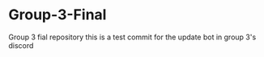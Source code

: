 # Group-3-Final
Group 3 fial repository
this is a test commit for the update bot in group 3's discord
